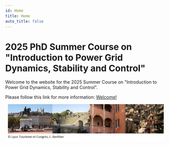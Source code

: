 ```yaml
---
id: Home
title: Home
auto_title: false
---
```


# 2025 PhD Summer Course on "Introduction to Power Grid Dynamics, Stability and Control"

Welcome to the website for the 2025 Summer Course on "Introduction to Power Grid Dynamics, Stability and Control".

Please follow this link for more information: [Welcome!](./01_Welcome.md)

<img src="/docs/assets/footer.jpg" width=600>